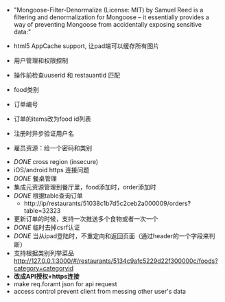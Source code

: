 + "Mongoose-Filter-Denormalize (License: MIT) by Samuel Reed is a filtering and
    denormalization for Mongoose – it essentially provides a way of preventing
    Mongoose from accidentally exposing sensitive data:"

+ html5 AppCache support, 让pad端可以缓存所有图片
+ 用户管理和权限控制
+ 操作前检查uuserid 和 restauantid 匹配
+ food类别
+ 订单编号
+ 订单的items改为food id列表
+ 注册时异步验证用户名
+ 雇员资源：给一个密码和类别
* *DONE* cross region (insecure)
* iOS/android https 连接问题
* *DONE* 餐桌管理
* 集成元资源管理到餐厅里，food添加时，order添加时
* *DONE* 根据table查询订单
  - http://ip/restaurants/51038c1b7d5c2ceb2a000009/orders?table=32323
* 更新订单的时候，支持一次推送多个食物或者一次一个
* *DONE* 临时去掉csrf认证
* *DONE* 当从ipad登陆时，不重定向和返回页面（通过header的一个字段来判断）
* 支持根据类别列举菜品
http://127.0.0.1:3000/#/restaurants/5134c9afc5229d22f300000c/foods?category=categoryid
* **改成API授权+https连接**
* make req.foramt json for api request
* access control
  prevent client from messing other user's data
